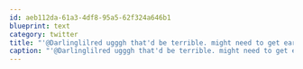 ```yaml
---
id: aeb112da-61a3-4df8-95a5-62f324a646b1
blueprint: text
category: twitter
title: "'@Darlinglilred ugggh that'd be terrible. might need to get ear plugs and your own connection"
caption: "'@Darlinglilred ugggh that'd be terrible. might need to get ear plugs and your own connection"
---
```

